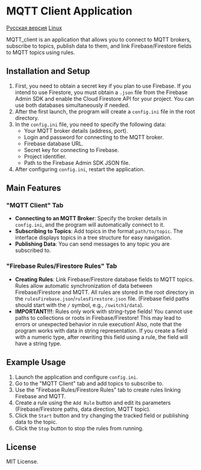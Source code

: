 # MQTT Client Application

[Русская версия](README.ru.md)
[Linux](https://github.com/Naillin/MQTT_Rules.git)

MQTT_client is an application that allows you to connect to MQTT brokers, subscribe to topics, publish data to them, and link Firebase/Firestore fields to MQTT topics using rules.

## Installation and Setup

1. First, you need to obtain a secret key if you plan to use Firebase. If you intend to use Firestore, you must obtain a `.json` file from the Firebase Admin SDK and enable the Cloud Firestore API for your project. You can use both databases simultaneously if needed.
2. After the first launch, the program will create a `config.ini` file in the root directory.
3. In the `config.ini` file, you need to specify the following data:
   - Your MQTT broker details (address, port).
   - Login and password for connecting to the MQTT broker.
   - Firebase database URL.
   - Secret key for connecting to Firebase.
   - Project identifier.
   - Path to the Firebase Admin SDK JSON file.
4. After configuring `config.ini`, restart the application.

## Main Features

### "MQTT Client" Tab

- **Connecting to an MQTT Broker**: Specify the broker details in `config.ini`, and the program will automatically connect to it.
- **Subscribing to Topics**: Add topics in the format `path/to/topic`. The interface displays topics in a tree structure for easy navigation.
- **Publishing Data**: You can send messages to any topic you are subscribed to.

### "Firebase Rules/Firestore Rules" Tab

- **Creating Rules**: Link Firebase/Firestore database fields to MQTT topics. Rules allow automatic synchronization of data between Firebase/Firestore and MQTT. All rules are stored in the root directory in the `rulesFirebase.json`/`rulesFirestore.json` file. (Firebase field paths should start with the `/` symbol, e.g., `/switch1/data`).
- **IMPORTANT!!!**: Rules only work with string-type fields! You cannot use paths to collections or roots in Firebase/Firestore! This may lead to errors or unexpected behavior in rule execution! Also, note that the program works with data in string representation. If you create a field with a numeric type, after rewriting this field using a rule, the field will have a string type.

## Example Usage

1. Launch the application and configure `config.ini`.
2. Go to the "MQTT Client" tab and add topics to subscribe to.
3. Use the "Firebase Rules/Firestore Rules" tab to create rules linking Firebase and MQTT.
4. Create a rule using the `Add Rule` button and edit its parameters (Firebase/Firestore paths, data direction, MQTT topic).
5. Click the `Start` button and try changing the tracked field or publishing data to the topic.
6. Click the `Stop` button to stop the rules from running.

## License

MIT License.
